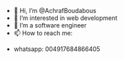 - 👋 Hi, I’m @AchrafBoudabous
- 👀 I’m interested in web development
- 🌱 I’m a software engineer
- 📫 How to reach me: 
* whatsapp: 004917684866405

